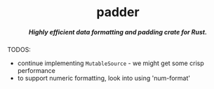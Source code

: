 <div align="center">

# padder
##### Highly efficient data formatting and padding crate for Rust.

</div>


TODOS:

- continue implementing `MutableSource` - we might get some crisp performance
- to support numeric formatting, look into using 'num-format'
